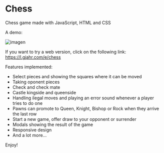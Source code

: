 # Chess

Chess game made with JavaScript, HTML and CSS

A demo: </br>

![imagen](https://github.com/user-attachments/assets/2531c694-6e0f-46c4-a22e-41542239133a)

If you want to try a web version, click on the following link:
https://l.gjahr.com/e/chess

Features implemented:

- Select pieces and showing the squares where it can be moved
- Taking oponent pieces
- Check and check mate
- Castle kingside and queenside
- Handling ilegal moves and playing an error sound whenever a player tries to do one
- Pawns can promote to Queen, Knight, Bishop or Rock when they arrive the last row
- Start a new game, offer draw to your opponent or surrender
- Modals showing the result of the game
- Responsive design
- And a lot more...

Enjoy!
